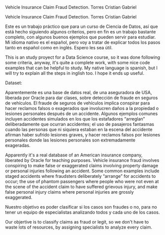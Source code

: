 Vehicle Insurance Claim Fraud Detection.
Torres Cristian Gabriel

Vehicle Insurance Claim Fraud Detection.
Torres Cristian Gabriel

Este es un trabajo práctico que para un curso de Ciencia de Datos, así que está hecho siguiendo algunos criterios, pero en fin es un trabajo bastante completo, con algunos buenos ejemplos que pueden servir para estudiar. Mi idioma nativo es el español, pero voy a tratar de explicar todos los pasos tanto en español como en inglés. Espero les sea útil.

This is an study proyect for a Data Science course, so it was done following some criteria, anyway, it's quite a complete work, with some nice code examples that can be helpful to study. My native language is spanish, but I will try to explain all the steps in inglish too. I hope it ends up useful.

Dataset:

Aparentemente es una base de datos real, de una aseguradora de USA, liberada por Oracle para dar clases, sobre detección de fraude en seguros de vehículos. El fraude de seguros de vehículos implica conspirar para hacer reclamos falsos o exagerados que involucren daños a la propiedad o lesiones personales después de un accidente. Algunos ejemplos comunes incluyen accidentes simulados en los que los estafadores “arreglan” deliberadamente que ocurran accidentes; el uso de pasajeros fantasmas cuando las personas que ni siquiera estaban en la escena del accidente afirman haber sufrido lesiones graves, y hacer reclamos falsos por lesiones personales donde las lesiones personales son extremadamente exageradas.

Apparently it's a real database of an American insurance company, liberated by Oracle for teaching purposes. Vehicle insurance fraud involves conspiring to make false or exaggerated claims involving property damage or personal injuries following an accident. Some common examples include staged accidents where fraudsters deliberately “arrange” for accidents to occur; the use of phantom passengers where people who were not even at the scene of the accident claim to have suffered grievous injury, and make false personal injury claims where personal injuries are grossly exaggerated.

Nuestro objetivo es poder clasificar si los casos son fraudes o no, para no tener un equipo de especialistas analizando todos y cada uno de los casos.

Our objertive is to classify claims as fraud or legit, so we don't have to waste lots of resources, by assigning specialists to analyze every claim.
